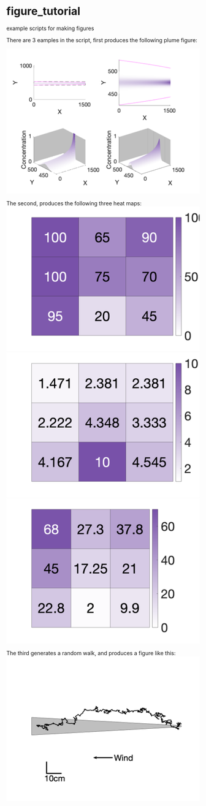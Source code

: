 # figure_tutorial
example scripts for making figures

There are 3 eamples in the script, first produces the following plume figure:

![](figs/plumeFig.png)

The second, produces the following three heat maps:
![](figs/heatmap1.png)
![](figs/heatmap2.png)
![](figs/heatmap3.png)

The third generates a random walk, and produces a figure like this:
![](figs/exampleTrack.png)
